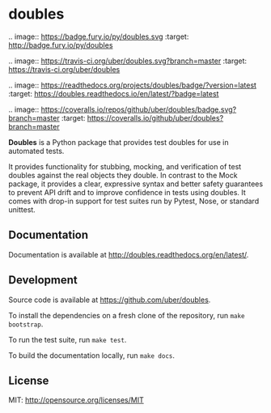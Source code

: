doubles
=======

.. image:: https://badge.fury.io/py/doubles.svg
    :target: http://badge.fury.io/py/doubles

.. image:: https://travis-ci.org/uber/doubles.svg?branch=master
    :target: https://travis-ci.org/uber/doubles

.. image:: https://readthedocs.org/projects/doubles/badge/?version=latest
    :target: https://doubles.readthedocs.io/en/latest/?badge=latest

.. image:: https://coveralls.io/repos/github/uber/doubles/badge.svg?branch=master
    :target: https://coveralls.io/github/uber/doubles?branch=master


**Doubles** is a Python package that provides test doubles for use in automated tests.

It provides functionality for stubbing, mocking, and verification of test doubles against the real objects they double.
In contrast to the Mock package, it provides a clear, expressive syntax and better safety guarantees to prevent API
drift and to improve confidence in tests using doubles. It comes with drop-in support for test suites run by Pytest,
Nose, or standard unittest.

Documentation
-------------

Documentation is available at http://doubles.readthedocs.org/en/latest/.

Development
-----------

Source code is available at https://github.com/uber/doubles.

To install the dependencies on a fresh clone of the repository, run ``make bootstrap``.

To run the test suite, run ``make test``.

To build the documentation locally, run ``make docs``.

License
-------

MIT: http://opensource.org/licenses/MIT
